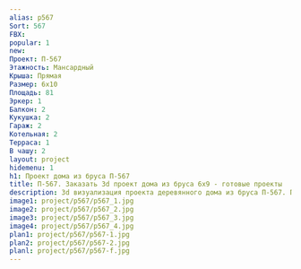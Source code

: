 ```yaml
---
alias: p567
Sort: 567
FBX: 
popular: 1
new: 
Проект: П-567
Этажность: Мансардный
Крыша: Прямая
Размер: 6х10
Площадь: 81
Эркер: 1
Балкон: 2
Кукушка: 2
Гараж: 2
Котельная: 2
Терраса: 1
В чашу: 2
layout: project
hidemenu: 1
h1: Проект дома из бруса П-567
title: П-567. Заказать 3d проект дома из бруса 6х9 - готовые проекты
description: 3d визуализация проекта деревянного дома из бруса П-567. Площадь 81 м2, размер 6х9. Вы можете внести любые изменения в проект.
image1: project/p567/p567_1.jpg
image2: project/p567/p567_2.jpg
image3: project/p567/p567_3.jpg
image4: project/p567/p567_4.jpg
plan1: project/p567/p567-1.jpg
plan2: project/p567/p567-2.jpg
planl: project/p567/p567-f.jpg
---
```

